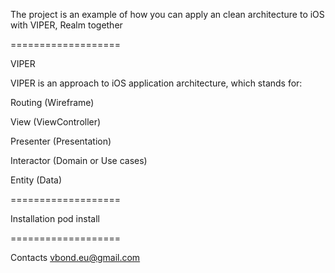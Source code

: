 

The project is an example of how you can apply an clean architecture to iOS with VIPER, Realm together

===================

VIPER

VIPER is an approach to iOS application architecture, which stands for:

  Routing (Wireframe)
 
  View (ViewController)
 
  Presenter (Presentation)
 
  Interactor (Domain or Use cases)
 
  Entity (Data)
 
===================

Installation pod install

=================== 

Contacts vbond.eu@gmail.com
